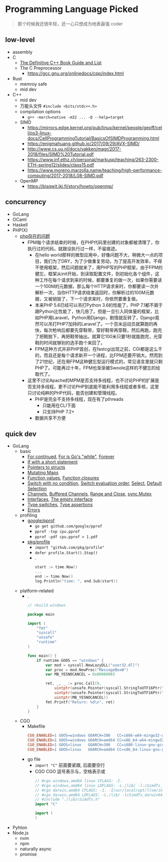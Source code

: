 # Programming Language Picked

<!-- ex_nolevel -->

> 那个时候我还很年轻，还一心只想成为地表最强 coder

## low-level
* assembly
* C
    - [The Definitive C++ Book Guide and List](https://stackoverflow.com/questions/388242/the-definitive-c-book-guide-and-list)
    - The C Preprocessor
        + https://gcc.gnu.org/onlinedocs/cpp/index.html
* Rust
    - memroy safe
    - mid dev
* C++
    - mid dev
    - 万能头文件 `#include <bits/stdc++.h>`
    - compilation options
        + `g++ -march=native -m32 ... -Q --help=target`
    - SIMD
        + https://mirrors.edge.kernel.org/pub/linux/kernel/people/geoff/cell/ps3-linux-docs/CellProgrammingTutorial/BasicsOfSIMDProgramming.html
        + https://enigmahuang.github.io/2017/09/29/AVX-SIMD/
        + http://www.cs.uu.nl/docs/vakken/magr/2017-2018/files/SIMD%20Tutorial.pdf
        + https://www.inf.ethz.ch/personal/markusp/teaching/263-2300-ETH-spring12/slides/class15.pdf
        + https://www.moreno.marzolla.name/teaching/high-performance-computing/2017-2018/L08-SIMD.pdf
    - OpenMP
        + https://bisqwit.iki.fi/story/howto/openmp/

## concurrency
* GoLang
* OCaml
* Haskell
* PHP(X)
    - [php存在的问题](https://zhuanlan.zhihu.com/p/28490854)
        + FPM每个请求结束的时候，在PHP代码里创建的对象都被清理了，你执行过的代码，就跟没执行过一样，不留痕迹。
            * 在hello world那样的微型应用中，好像问题不大，稍微大一点的项目，我们为了DRY，为了少做重复劳动，为了提高开发效率，不得不使用框架，然后问题就来了，用PHP写的PHP框架，由于FPM的健忘，框架从init开始，到读取配置文件，到初始化各个组件，这种工作在每个请求到来的时候，都要重复的做一次，如果你需要读一个100M的元数据，那么每个HTTP请求来时，你都要读一次并解析一次，当你HTTP请求结束返回时，你解析过的100M元数据，又被销毁了，下一个请求来时，你依然要重复做。
            * 本来PHP 5.6已经可以吊打Python 3.6的性能了，PHP 7.1都不屑于跟Python比性能了，快几倍了。但是一旦引入同体量的框架，比如PHP用Laravel，Python用Django，剧情就反转了，Django竟然可以吊打PHP7加持的Laravel了。一个百米运动员就算跑的再快，每次枪响后都要先穿鞋带，穿好鞋带再穿鞋，然后再跑，跑完了把鞋脱下，再把鞋带抽出。就算它100米只要1秒就能跑完，光穿鞋的时间就够别的选手跑个来回了。
            * FPM这种方式并非PHP首创，在fastcgi出现之前，CGI都是这么干的，而且还是每个请求新开一个进程，比FPM还要开销大。然而到了21世纪，还在用FPM这种健忘型运行模式的，常见语言里就只剩PHP了。可能再过十年，FPM也渐渐被Swoole这样的不健忘的给取代了。
        + 这里不讨论Apache的MPM是否支持多线程，也不讨论PHP的扩展是否支持多线程，更不讨论PHP到底能不能利用多线程或者多核，这里只讨论纯粹的PHP代码，能否创建和管理线程。
            * PHP是完全不支持多线程，现在有了pthreads
                - 只能用在CLI下面
                - 只支持PHP 7.2+
            * 数据共享不方便

## quick dev
* GoLang
    - basic
        + [For continued](https://tour.golang.org/flowcontrol/2), [For is Go's "while"](https://tour.golang.org/flowcontrol/3), [Forever](https://tour.golang.org/flowcontrol/4)
        + [If with a short statement](https://tour.golang.org/flowcontrol/6)
        + [Pointers to structs](https://tour.golang.org/moretypes/4)
        + [Mutating Maps](https://tour.golang.org/moretypes/22)
        + [Function values](https://tour.golang.org/moretypes/24), [Function closures](https://tour.golang.org/moretypes/25)
        + [Switch with no condition](https://tour.golang.org/flowcontrol/11), [Switch evaluation order](https://tour.golang.org/flowcontrol/10), [Select](https://tour.golang.org/concurrency/5), [Default Selection](https://tour.golang.org/concurrency/6)
        + [Channels](https://tour.golang.org/concurrency/2), [Buffered Channels](https://tour.golang.org/concurrency/3), [Range and Close](https://tour.golang.org/concurrency/4), [sync.Mutex](https://tour.golang.org/concurrency/9)
        + [Interfaces](https://tour.golang.org/methods/9), [The empty interface](https://tour.golang.org/methods/14)
        + [Type switches](https://tour.golang.org/methods/16), [Type assertions](https://tour.golang.org/methods/15)
        + [Errors](https://tour.golang.org/methods/19)
    - profiling
		+ [google/pprof](https://github.com/google/pprof)
            * `go get github.com/google/pprof`
            * `pprof -top cpu.pprof`
            * `pprof -pdf cpu.pprof > 1.pdf`
		+ [pkg/profile](https://github.com/pkg/profile)
            + `import "github.com/pkg/profile"`
            + `defer profile.Start().Stop()`
            + .
                ```Go
                start := time.Now()
                ...
                end := time.Now()
                log.Println("time: ", end.Sub(start))
                ```
    * platform-related
        - .
            ```Go
            // +build windows

            package main

            import (
                "fmt"
                "syscall"
                "unsafe"
                "runtime"
            )

            func main() {
                if runtime.GOOS == "windows" {
                    var mod = syscall.NewLazyDLL("user32.dll")
                    var proc = mod.NewProc("MessageBoxW")
                    var MB_YESNOCANCEL = 0x00000003

                    ret, _, _ := proc.Call(0,
                        uintptr(unsafe.Pointer(syscall.StringToUTF16Ptr("This test is Done."))),
                        uintptr(unsafe.Pointer(syscall.StringToUTF16Ptr("Done Title"))),
                        uintptr(MB_YESNOCANCEL))
                    fmt.Printf("Return: %d\n", ret)
                }
            }
            ```
    * CGO
        - Makefile
            ```Makefile
            CGO_ENABLED=1 GOOS=windows GOARCH=386   CC=i686-w64-mingw32-gcc-posix   CXX=i686-w64-mingw32-g++-posix   go build -ldflags "-X github.com/bytom/version.GitCommit=`git rev-parse HEAD`" -o <exec> <source>
            CGO_ENABLED=1 GOOS=windows GOARCH=amd64 CC=x86_64-w64-mingw32-gcc-posix CXX=x86_64-w64-mingw32-g++-posix go build -ldflags "-X github.com/bytom/version.GitCommit=`git rev-parse HEAD`" -o <exec> <source>
            CGO_ENABLED=1 GOOS=linux   GOARCH=386   CC=i686-linux-gnu-gcc           CXX=i686-linux-gnu-g++           go build -ldflags "-X github.com/bytom/version.GitCommit=`git rev-parse HEAD`" -o <exec> <source>
            CGO_ENABLED=1 GOOS=linux   GOARCH=amd64 CC=x86_64-linux-gnu-gcc         CXX=x86_64-linux-gnu-g++         go build -ldflags "-X github.com/bytom/version.GitCommit=`git rev-parse HEAD`" -o <exec> <source>
            ```
        + go file
            * `import "C"` 前面要紧跟, 后面要空行
            * CGO CGO 逗号表示与，空格表示或
                ```Go
                // #cgo windows,amd64 linux CFLAGS: -I.
                // #cgo windows,amd64 linux LDFLAGS: -L./lib/ -l:cSimdTs_win32.o -lstdc++ -lgomp -lpthread
                // #cgo darwin,amd64 CFLAGS: -I. -I/usr/local/opt/llvm/include
                // #cgo darwin,amd64 LDFLAGS: -L./lib/ -lcSimdTs_darwin64.o -lstdc++ -lomp -L/usr/local/opt/llvm/lib
                // #include "./lib/cSimdTs.h"
                import "C"

                import (
                )
                ```
* Pyhton
* Node.js
    - nvm
    - npm
    - naturally async
    - promise
